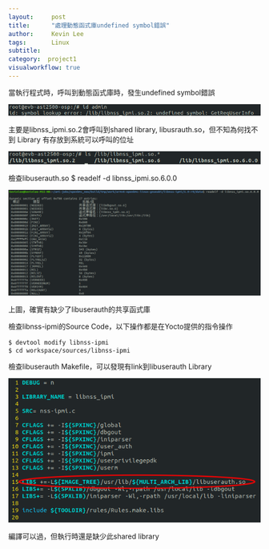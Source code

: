 ```yaml
---
layout:     post
title:      "處理動態函式庫undefined symbol錯誤"
author:     Kevin Lee
tags: 		Linux
subtitle:   
category:  project1
visualworkflow: true  
---
```

當執行程式時，呼叫到動態函式庫時，發生undefined symbol錯誤

![image-20181128093116051](../img/image-20181128093116051.png)

主要是libnss_ipmi.so.2會呼叫到shared library, libusrauth.so，但不知為何找不到
Library 有存放到系統可以呼叫的位址

![image-20181128093558628](../img/image-20181128093558628.png)

檢查libuserauth.so
$ readelf -d libnss_ipmi.so.6.0.0

![image-20181128093740748](../img/image-20181128093740748.png)

上圖，確實有缺少了libuserauth的共享函式庫

檢查libnss-ipmi的Source Code，以下操作都是在Yocto提供的指令操作
```
$ devtool modify libnss-ipmi
$ cd workspace/sources/libnss-ipmi  
```
檢查libuserauth Makefile，可以發現有link到libuserauth Library

![image-20181128094322499](../img/image-20181128094322499.png)

編譯可以過，但執行時還是缺少此shared library

